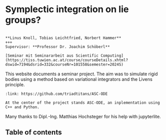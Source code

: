 # Symplectic integration on lie groups?
````{card}

**Linus Knoll, Tobias Leichtfried, Norbert Hammer**
+++
Supervisor: **Professor Dr. Joachim Schöberl**

[Seminar mit Seminararbeit aus Scientific Computing](https://tiss.tuwien.ac.at/course/courseDetails.xhtml?dswid=7194&dsrid=332&courseNr=101558&semester=2024S)
````

<!---
This seminar paper deals with the simulation of rigid bodies.
The main part of the corresponding seminar was the development of rigid body simulation framework ASC-ODE.
The latter implements lagrangian mechanics and an ODE solver as well as a novel algorithm based on the Discontinuous galerkin method.
--->

This website documents a seminar project. The aim was to simulate rigid bodies using a method based on variational integrators and the Livens principle.


````{card} [ASC-ODE](https://github.com/triadtitans/ASC-ODE)
:link: https://github.com/triadtitans/ASC-ODE

At the center of the project stands ASC-ODE, an inplementation using C++ and Python.
````

Many thanks to Dipl.-Ing. Matthias Hochsteger for his help with jupyterlite.



## Table of contents

```{tableofcontents}
```
